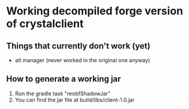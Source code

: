 # Working decompiled forge version of crystalclient

## Things that currently don't work (yet)
- alt manager (never worked in the original one anyway)

## How to generate a working jar
1. Run the gradle task "reobfShadowJar"
2. You can find the jar file at build/libs/client-1.0.jar
